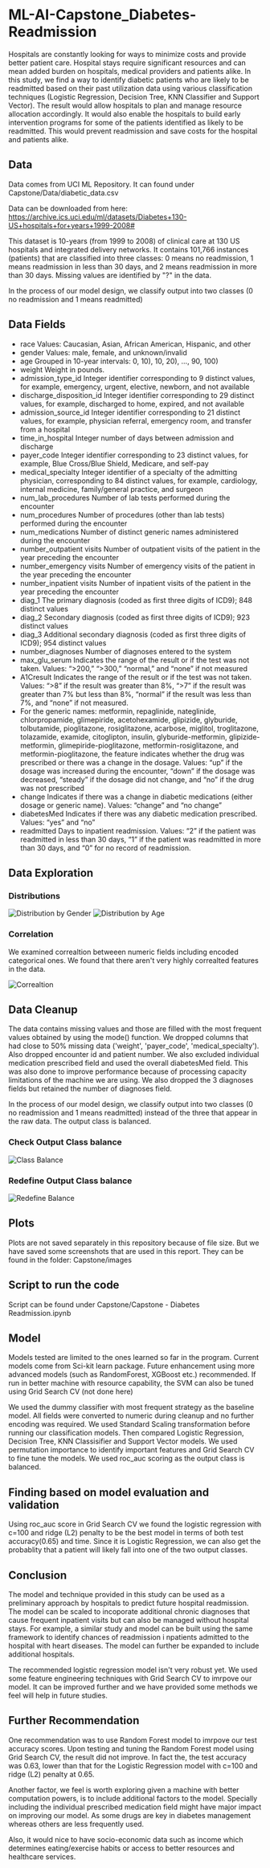 # ML-AI-Capstone_Diabetes-Readmission
Hospitals are constantly looking for ways to minimize costs and provide better patient care. Hospital stays require significant resources and can mean added burden on hospitals, medical providers and patients alike. In this study, we find a way to identify diabetic patients who are likely to be readmitted based on their past utilization data using various classification techniques (Logistic Regression, Decision Tree, KNN Classifier and Support Vector). The result would allow hospitals to plan and manage resource allocation accordingly. It would also enable the hospitals to build early intervention programs for some of the patients identified as likely to be readmitted. This would prevent readmission and save costs for the hospital and patients alike.

## Data
Data comes from UCI ML Repository. It can found under Capstone/Data/diabetic_data.csv

Data can be downloaded from here:
https://archive.ics.uci.edu/ml/datasets/Diabetes+130-US+hospitals+for+years+1999-2008#

This dataset is 10-years (from 1999 to 2008) of clinical care at 130 US hospitals and integrated delivery networks.
It contains 101,766 instances (patients) that are classified into three classes: 0 means no readmission, 1 means readmission in less than 30 days, and 2 means readmission in more than 30 days. Missing values are identified by "?" in the data.

In the process of our model design, we classify output into two classes (0 no readmission and 1 means readmitted)

## Data Fields

- race Values: Caucasian, Asian, African American, Hispanic, and other
- gender Values: male, female, and unknown/invalid
- age Grouped in 10-year intervals: 0, 10), 10, 20), …, 90, 100)
- weight Weight in pounds.
- admission_type_id Integer identifier corresponding to 9 distinct values, for example, emergency, urgent, elective, newborn, and not available
- discharge_disposition_id Integer identifier corresponding to 29 distinct values, for example, discharged to home, expired, and not available
- admission_source_id Integer identifier corresponding to 21 distinct values, for example, physician referral, emergency room, and transfer from a hospital
- time_in_hospital Integer number of days between admission and discharge
- payer_code Integer identifier corresponding to 23 distinct values, for example, Blue Cross/Blue Shield, Medicare, and self-pay
- medical_specialty Integer identifier of a specialty of the admitting physician, corresponding to 84 distinct values, for example, cardiology, internal medicine, family/general practice, and surgeon
- num_lab_procedures Number of lab tests performed during the encounter
- num_procedures Number of procedures (other than lab tests) performed during the encounter
- num_medications Number of distinct generic names administered during the encounter
- number_outpatient visits Number of outpatient visits of the patient in the year preceding the encounter
- number_emergency visits Number of emergency visits of the patient in the year preceding the encounter
- number_inpatient visits Number of inpatient visits of the patient in the year preceding the encounter
- diag_1 The primary diagnosis (coded as first three digits of ICD9); 848 distinct values
- diag_2 Secondary diagnosis (coded as first three digits of ICD9); 923 distinct values
- diag_3 Additional secondary diagnosis (coded as first three digits of ICD9); 954 distinct values
- number_diagnoses Number of diagnoses entered to the system
- max_glu_serum Indicates the range of the result or if the test was not taken. Values: “>200,” “>300,” “normal,” and “none” if not measured
- A1Cresult Indicates the range of the result or if the test was not taken. Values: “>8” if the result was greater than 8%, “>7” if the result was greater than 7% but less than 8%, “normal” if the result was less than 7%, and “none” if not measured.
- For the generic names: metformin, repaglinide, nateglinide, chlorpropamide, glimepiride, acetohexamide, glipizide, glyburide, tolbutamide, pioglitazone, rosiglitazone, acarbose, miglitol, troglitazone, tolazamide, examide, citoglipton, insulin, glyburide-metformin, glipizide-metformin, glimepiride-pioglitazone, metformin-rosiglitazone, and metformin-pioglitazone, the feature indicates whether the drug was prescribed or there was a change in the dosage. Values: “up” if the dosage was increased during the encounter, “down” if the dosage was decreased, “steady” if the dosage did not change, and “no” if the drug was not prescribed
- change Indicates if there was a change in diabetic medications (either dosage or generic name). Values: “change” and “no change”
- diabetesMed Indicates if there was any diabetic medication prescribed. Values: “yes” and “no”
- readmitted Days to inpatient readmission. Values: “2” if the patient was readmitted in less than 30 days, “1” if the patient was readmitted in more than 30 days, and “0” for no record of readmission.

## Data Exploration

### Distributions

![Distribution by Gender](/Capstone/images/dist_gender.jpg)
![Distribution by Age](/Capstone/images/dist_age.jpg)

### Correlation
We examined correaltion betweeen numeric fields including encoded categorical ones. We found that there aren't very highly correalted features in the data.

![Correaltion](/Capstone/images/corr.jpg)

## Data Cleanup
The data contains missing values and those are filled with the most frequent values obtained by using the mode() function. We dropped columns that had close to 50% missing data ('weight', 'payer_code', 'medical_specialty'). Also dropped encounter id and patient number. We also excluded individual medication prescribed field and used the overall diabetesMed field. This was also done to improve performance because of processing capacity limitations of the machine we are using. We also dropped the 3 diagnoses fields but retained the number of diagnoses field.

In the process of our model design, we classify output into two classes (0 no readmission and 1 means readmitted) instead of the three that appear in the raw data. The output class is balanced.

### Check Output Class balance

![Class Balance](/Capstone/images/class_balance.jpg)

### Redefine Output Class balance

![Redefine Balance](/Capstone/images/redefine_class.jpg)

## Plots
Plots are not saved separately in this repository because of file size. But we have saved some screenshots that are used in this report. They can be found in the folder:  Capstone/images

## Script to run the code
Script can be found under Capstone/Capstone - Diabetes Readmission.ipynb

## Model
Models tested are limited to the ones learned so far in the program. Current models come from Sci-kit learn package. Future enhancement using more advanced models (such as RandomForest, XGBoost etc.) recommended. If run in better machine with resource capability, the SVM can also be tuned using Grid Search CV (not done here)

We used the dummy classifier with most frequent strategy as the baseline model. All fields were converted to numeric during cleanup and no further encoding was required. We used Standard Scaling transformation before running our classification models.
Then compared Logistic Regression, Decision Tree, KNN Classisifier and Support Vector models. We used permutation importance to identify important features and Grid Search CV to fine tune the models. We used roc_auc scoring as the output class is balanced.

## Finding based on model evaluation and validation
Using roc_auc score in Grid Search CV we found the logistic regression with c=100 and ridge (L2) penalty to be the best model in terms of both test accuracy(0.65) and time. Since it is Logistic Regression, we can also get the probablity that a patient will likely fall into one of the two output classes.

## Conclusion
The model and technique provided in this study can be used as a preliminary approach by hospitals to predict future hospital readmission. The model can be scaled to incoporate additional chronic diagnoses that cause frequent inpatient visits but can also be managed without hospital stays. For example, a similar study and model can be built using the same framework to identify chances of readmission i npatients admitted to the hospital with heart diseases. The model can further be expanded to include additional hospitals.

The recommended logistic regression model isn't very robust yet. We used some feature engineering techniques with Grid Search CV to imrpove our model. It can be improved further and we have provided some methods we feel will help in future studies.

## Further Recommendation
One recommendation was to use Random Forest model to imrpove our test accuracy scores. Upon testing and tuning the Random Forest model using Grid Search CV, the result did not improve. In fact the, the test accuracy was 0.63, lower than that for the Logistic Regression model with c=100 and ridge (L2) penalty at 0.65.

Another factor, we feel is worth exploring given a machine with better computation powers, is to include additional factors to the model. Specially including the individual prescribed medication field might have major impact on improving our model. As some drugs are key in diabetes management whereas others are less frequently used.

Also, it would nice to have socio-economic data such as income which determines eating/exercise habits or access to better resources and healthcare services.

